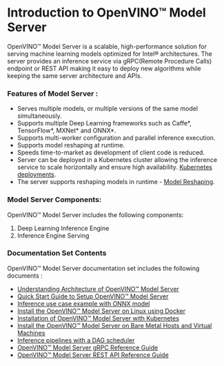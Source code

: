 # Introduction to OpenVINO&trade; Model Server

OpenVINO&trade; Model Server is a scalable, high-performance solution for serving machine learning models optimized for Intel® architectures. The server provides an inference service via gRPC(Remote Procedure Calls) endpoint or REST API  making it easy to deploy new algorithms while keeping the same server architecture and APIs.

### Features of Model Server :

* Serves multiple models, or multiple versions of the same model simultaneously.
* Supports multiple Deep Learning frameworks such as Caffe*, TensorFlow*, MXNet* and ONNX*.
* Supports multi-worker configuration and parallel inference execution.
* Supports model reshaping at runtime.
* Speeds time-to-market as development of client code is reduced.
* Server can be deployed in a Kubernetes cluster allowing the inference service to scale horizontally and ensure high availability. [Kubernetes deployments](../deploy).
* The server supports reshaping models in runtime - [Model Reshaping](./shape_batch_size_and_layout.md).

### Model Server Components:
OpenVINO&trade; Model Server includes the following components:

1. Deep Learning Inference Engine
2. Inference Engine Serving 

### Documentation Set Contents
OpenVINO&trade; Model Server documentation set includes the following documents :

- [Understanding Architecture of OpenVINO&trade; Model Server](./architecture.md)
- [Quick Start Guide to Setup OpenVINO&trade; Model Server](./ovms_quickstart.md)
- [Inference use case example with ONNX model](./ovms_onnx_example.md)  
- [Install the OpenVINO&trade; Model Server on Linux using Docker](./docker_container.md)
- [Installation of OpenVINO&trade; Model Server with Kubernetes](./installations_kubernetes.md)
- [Install the  OpenVINO&trade; Model Server on Bare Metal Hosts and Virtual Machines](./host.md)
- [Inference pipelines with a DAG scheduler](./dag_scheduler.md)  
- [OpenVINO&trade; Model Server gRPC Reference Guide](./model_server_grpc_api.md)
- [OpenVINO&trade; Model Server REST API Reference Guide](./model_server_rest_api.md)



